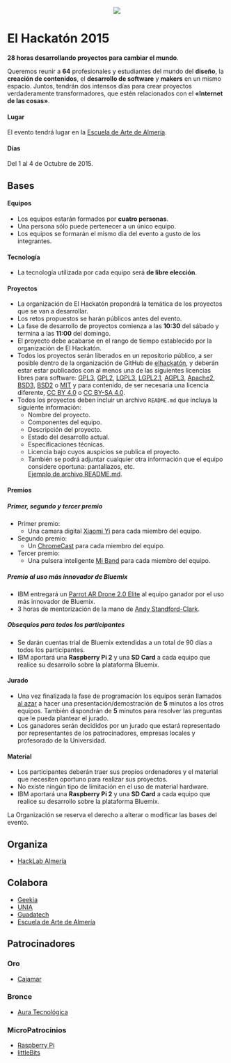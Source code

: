 <p align="center">
  <a href="http://elhackaton.com"><img src="http://josejuansanchez.github.io/images/logo_elhackaton.png" /></a>
</p>

El Hackatón 2015
===========

**28 horas desarrollando proyectos para cambiar el mundo**.

Queremos reunir a **64** profesionales y estudiantes del mundo del **diseño**, la **creación de contenidos**, el **desarrollo de software** y **makers** en un mismo espacio. Juntos, tendrán dos intensos días para crear proyectos verdaderamente transformadores, que estén relacionados con el **«Internet de las cosas»**.

#### Lugar
El evento tendrá lugar en la [Escuela de Arte de Almería](http://www.eaalmeria.es).   

#### Días
Del 1 al 4 de Octubre de 2015.

Bases
-----

#### Equipos
* Los equipos estarán formados por **cuatro personas**.
* Una persona sólo puede pertenecer a un único equipo.
* Los equipos se formarán el mismo día del evento a gusto de los integrantes.

#### Tecnología
* La tecnología utilizada por cada equipo será **de libre elección**.

#### Proyectos
* La organización de El Hackatón propondrá la temática de los proyectos que se van a desarrollar. 
* Los retos propuestos se harán públicos antes del evento.
* La fase de desarrollo de proyectos comienza a las **10:30** del sábado y termina a las **11:00** del domingo.
* El proyecto debe acabarse en el rango de tiempo establecido por la organización de El Hackatón.
* Todos los proyectos serán liberados en un repositorio público, a ser posible dentro de la organización de GitHub de [elhackatón](https://github.com/elhackaton), y deberán estar estar publicados con al menos una de las siguientes licencias libres para software: [GPL3](http://www.gnu.org/licenses/gpl-3.0.html), [GPL2](http://www.gnu.org/licenses/gpl-2.0.html), [LGPL3](http://www.gnu.org/licenses/lgpl-3.0.html), [LGPL2.1](http://www.gnu.org/licenses/lgpl-2.1.html), [AGPL3](http://www.gnu.org/licenses/agpl-3.0.html), 
[Apache2](http://opensource.org/licenses/Apache-2.0), [BSD3](http://opensource.org/licenses/BSD-3-Clause), [BSD2](http://opensource.org/licenses/BSD-2-Clause) o [MIT](http://opensource.org/licenses/MIT)
y para contenido, de ser necesaria una licencia diferente, [CC BY 4.0](https://creativecommons.org/licenses/by/4.0/) o [CC BY-SA 4.0](https://creativecommons.org/licenses/by-sa/4.0/).
* Todos los proyectos deben incluir un archivo ```README.md``` que incluya la siguiente información: 
  * Nombre del proyecto.
  * Componentes del equipo.
  * Descripción del proyecto.
  * Estado del desarrollo actual.
  * Especificaciones técnicas. 
  * Licencia bajo cuyos auspicios se publica el proyecto.
  * También se podrá adjuntar cualquier otra información que el equipo considere oportuna: pantallazos, etc.  
  [Ejemplo de archivo README.md](https://github.com/elhackaton/doc/blob/master/sampleproject/README.md). 

#### Premios
##### Primer, segundo y tercer premio
* Primer premio:
  * Una camara digital [Xiaomi Yi](http://www.mi.com/yicamera/) para cada miembro del equipo.
* Segundo premio:
  * Un [ChromeCast](https://www.google.es/chrome/devices/chromecast/) para cada miembro del equipo.
* Tercer premio:
  * Una pulsera inteligente [Mi Band](http://www.mi.com/en/miband/) para cada miembro del equipo.

##### Premio al uso más innovador de Bluemix

* IBM entregará un [Parrot AR Drone 2.0 Elite](http://ardrone2.parrot.com/) al equipo ganador por el uso más innovador de Bluemix.
* 3 horas de mentorización de la mano de [Andy Standford-Clark](https://twitter.com/andysc).

##### Obsequios para todos los participantes

* Se darán cuentas trial de Bluemix extendidas a un total de 90 días a todos los participantes.
* IBM aportará una **Raspberry Pi 2** y una **SD Card** a cada equipo que realice su desarrollo sobre la plataforma Bluemix.

#### Jurado
* Una vez finalizada la fase de programación los equipos serán llamados [al azar](http://www.random.org/lists/) a hacer una presentación/demostración de **5** minutos a los otros equipos. También dispondrán de **5** minutos para resolver las preguntas que le pueda plantear el jurado.
* Los ganadores serán decididos por un jurado que estará representado por representantes de los patrocinadores, empresas locales y profesorado de la Universidad.


#### Material
* Los participantes deberán traer sus propios ordenadores y el material que necesiten oportuno para realizar sus proyectos.
* No existe ningún tipo de limitación en el uso de material hardware.
* IBM aportará una **Raspberry Pi 2** y una **SD Card** a cada equipo que realice su desarrollo sobre la plataforma Bluemix.


La Organización se reserva el derecho a alterar o modificar las bases del evento.

Organiza
--------
* [HackLab Almería](http://hacklabalmeria.net)

Colabora
--------
* [Geekia](http://www.geekia.es)
* [UNIA](http://unia.ual.es) 
* [Guadatech](http://guadatech.blogspot.com.es)
* [Escuela de Arte de Almería](http://www.eaalmeria.es)


Patrocinadores
--------------

### Oro
* [Cajamar](http://cajamar.es)

### Bronce
* [Aura Tecnológica](http://auratecnologica.com)

### MicroPatrocinios
* [Raspberry Pi](http://raspberrypi.org)
* [littleBits](http://littlebits.cc/)
